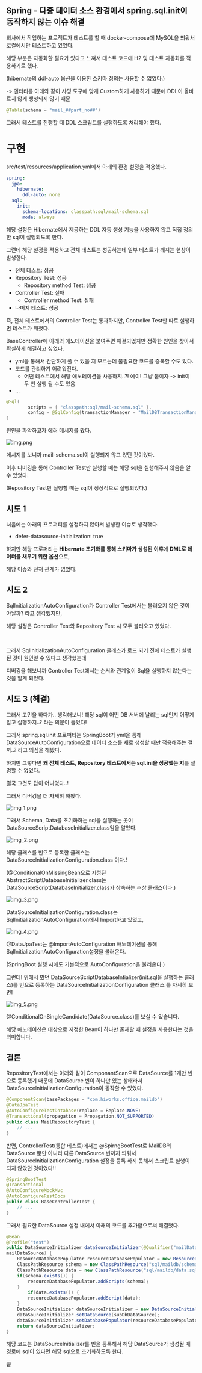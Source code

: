 ## Spring -  다중 데이터 소스 환경에서 spring.sql.init이 동작하지 않는 이슈 해결

회사에서 작업하는 프로젝트가 테스트를 할 때 docker-compose에 MySQL을 띄워서 로컬에서만 테스트하고 있었다.

해당 부분은 자동화할 필요가 있다고 느껴서 테스트 코드에 H2 및 테스트 자동화를 적용하기로 했다.

(hibernate의 ddl-auto 옵션을 이용한 스키마 정의는 사용할 수 없었다.)


-> 엔터티를 아래와 같이 샤딩 도구에 맞게 Custom하게 사용하기 때문에 DDL이 올바르지 않게 생성되지 않기 때문

```java
@Table(schema = "mail_##part_no##")
```

그래서 테스트를 진행할 때 DDL 스크립트를 실행하도록 처리해야 했다.

# 구현

src/test/resources/application.yml에서 아래의 환경 설정을 적용했다.
```yaml
spring:
  jpa:
    hibernate:
      ddl-auto: none
  sql:
    init:
      schema-locations: classpath:sql/mail-schema.sql
      mode: always
```

해당 설정은 Hibernate에서 제공하는 DDL 자동 생성 기능을 사용하지 않고 직접 정의한 sql이 실행되도록 한다.

그런데 해당 설정을 적용하고 전체 테스트는 성공하는데 일부 테스트가 깨지는 현상이 발생한다.
- 전체 테스트: 성공
- Repository Test: 성공
  - Repository method Test: 성공
- Controller Test: 실패
  - Controller method Test: 실패 
- 나머지 테스트: 성공

즉, 전체 테스트에서의 Controller Test는 통과하지만, Controller Test만 따로 실행하면 테스트가 깨졌다.

BaseController에 아래의 애노테이션을 붙여주면 해결되었지만 정확한 원인을 찾아서 확실하게 해결하고 싶었다.
- yml을 통해서 간단하게 풀 수 있을 지 모르는데 불필요한 코드를 중복할 수도 있다.
- 코드를 관리하기 어려워진다.
  - 어떤 테스트에서 해당 애노테이션을 사용하지..?! 에이! 그냥 붙이자 -> init이 두 번 실행 될 수도 있음
- ...
```java
@Sql(
        scripts = { "classpath:sql/mail-schema.sql" }, 
        config = @SqlConfig(transactionManager = "MailDBTransactionManager")
)
```

원인을 파악하고자 에러 메시지를 봤다.

![img.png](img.png)

메시지를 보니까 mail-schema.sql이 실행되지 않고 있던 것이었다.

이후 디버깅을 통해 Controller Test만 실행할 때는 해당 sql을 실행해주지 않음을 알 수 있었다.

(Repository Test만 실행할 때는 sql이 정상적으로 실행되었다.)

## 시도 1

처음에는 아래의 프로퍼티를 설정하지 않아서 발생한 이슈로 생각했다.

- defer-datasource-initialization: true

하지만 해당 프로퍼티는 **Hibernate 초기화를 통해 스키마가 생성된 이후**에 **DML로 데이터를 채우기 위한 옵션**으로,

해당 이슈와 전혀 관계가 없었다.

## 시도 2

SqlInitializationAutoConfiguration가 Controller Test에서는 불러오지 않은 것이 아닐까? 라고 생각했지만,

해당 설정은 Controller Test와 Repository Test 시 모두 불러오고 있었다.

<br>

그래서 SqlInitializationAutoConfiguration 클래스가 로드 되기 전에 테스트가 실행된 것이 원인일 수 있다고 생각했는데

디버깅을 해보니까 Controller Test에서는 순서와 관계없이 Sql을 실행하지 않는다는 것을 알게 되었다.

## 시도 3 (해결)

그래서 고민을 하다가.. 생각해보니! 해당 sql이 어떤 DB 서버에 날리는 sql인지 어떻게 알고 실행하지..? 라는 의문이 들었다!

그래서 spring.sql.init 프로퍼티는 SpringBoot가 yml을 통해 DataSourceAutoConfiguration으로 데이터 소스를 새로 생성할 때만 적용해주는 걸까..? 라고 의심을 해봤다.

하지만 그렇다면 **왜 전체 테스트, Repository 테스트에서는 sql.ini을 성공했는 지**를 설명할 수 없었다.

결국 그것도 답이 어니었다..!

그래서 디버깅을 더 자세히 해봤다.

![img_1.png](img_1.png)

그래서 Schema, Data를 초기화하는 sql을 실행하는 곳이 DataSourceScriptDatabaseInitializer.class임을 알았다.

![img_2.png](img_2.png)

해당 클래스를 빈으로 등록한 클래스는 DataSourceInitializationConfiguration.class 이다.!

(@ConditionalOnMissingBean으로 지정된 AbstractScriptDatabaseInitializer.class는 DataSourceScriptDatabaseInitializer.class가 상속하는 추상 클래스이다.)

![img_3.png](img_3.png)

DataSourceInitializationConfiguration.class는 SqlInitializationAutoConfiguration에서 Import하고 있었고,

![img_4.png](img_4.png)

@DataJpaTest는 @ImportAutoConfiguration 애노테이션을 통해 SqlInitializationAutoConfiguration설정을 불러온다.

(SpringBoot 실행 시에도 기본적으로 AutoConfiguration을 불러온다.)

그런데! 위에서 봤던 DataSourceScriptDatabaseIntializer(init.sql을 실행하는 클래스)를 빈으로 등록하는 DataSourceInitializationConfiguration 클래스 를 자세히 보면!

![img_5.png](img_5.png)

@ConditionalOnSingleCandidate(DataSource.class)를 보실 수 있습니다.

해당 애노테이션은 대상으로 지정한 Bean이 하나만 존재할 때 설정을 사용한다는 것을 의미합니다.

## 결론

RepositoryTest에서는 아래와 같이 ComponantScan으로 DataSource를 1개만 빈으로 등록했기 때문에 DataSource 빈이 하나만 있는 상태라서 DataSourceInitializationConfiguration이 동작할 수 있었다.

```java
@ComponentScan(basePackages = "com.hiworks.office.maildb")
@DataJpaTest
@AutoConfigureTestDatabase(replace = Replace.NONE)
@Transactional(propagation = Propagation.NOT_SUPPORTED)
public class MailRepositoryTest {
    // ...
}
```

반면, ControllerTest(통합 테스트)에서는 @SpirngBootTest로 MailDB의 DataSource 뿐만 아니라 다른 DataSource 빈까지 띄워서 DataSourceInitializationConfiguration 설정을 등록 하지 못해서 스크립트 실행이 되지 않았던 것이었다!!
```java
@SpringBootTest
@Transactional
@AutoConfigureMockMvc
@AutoConfigureRestDocs
public class BaseControllerTest {
    // ...
}
```

그래서 필요한 DataSource 설정 내에서 아래의 코드를 추가함으로써 해결했다.

```java
@Bean
@Profile("test")
public DataSourceInitializer dataSourceInitializer(@Qualifier("mailDataSource") final DataSource
mailDataSource) {
    ResourceDatabasePopulator resourceDatabasePopulator = new ResourceDatabasePopulator();
    ClassPathResource schema = new ClassPathResource("sql/maildb/schema.sql");
    ClassPathResource data = new ClassPathResource("sql/maildb/data.sql");
    if(schema.exists()) {
        resourceDatabasePopulator.addScripts(schema);
    }
        if(data.exists()) {
        resourceDatabasePopulator.addScript(data);
    }
    DataSourceInitializer dataSourceInitializer = new DataSourceInitializer();
    dataSourceInitializer.setDataSource(subDbDataSource);
    dataSourceInitializer.setDatabasePopulator(resourceDatabasePopulator);
    return dataSourceInitializer;
}
```

해당 코드는 DataSourceInitializer를 빈을 등록해서 해당 DataSource가 생성될 때 경로에 sql이 있다면 해당 sql으로 초기화하도록 한다.



끝












